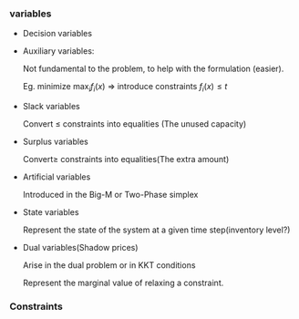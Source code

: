### variables

- Decision variables

- Auxiliary variables:

  Not fundamental to the problem, to help with the formulation (easier).

  Eg. minimize $\max_i f_i(x)$ => introduce constraints $f_i(x)\leq t$ 

- Slack variables

  Convert $\leq$ constraints into equalities (The unused capacity)

- Surplus variables

  Convert$\geq$ constraints into equalities(The extra amount)

- Artificial variables

  Introduced in the Big-M or Two-Phase simplex

- State variables

  Represent the state of the system at a given time step(inventory level?)

- Dual variables(Shadow prices)

  Arise in the dual problem or in KKT conditions

  Represent the marginal value of relaxing a constraint.

### Constraints

